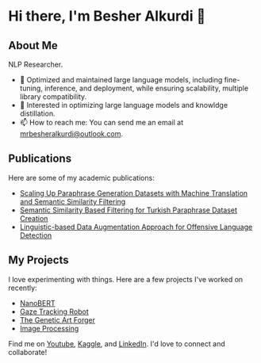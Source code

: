 # Hi there, I'm Besher Alkurdi 👋

## About Me
NLP Researcher.

- 🔭 Optimized and maintained large language models, including fine-tuning, inference, and deployment, while ensuring scalability, multiple library compatibility.
- 🌱 Interested in optimizing large language models and knowldge distillation.
- 📫 How to reach me: You can send me an email at [mrbesheralkurdi@outlook.com](mailto:mrbesheralkurdi@outlook.com).

## Publications
Here are some of my academic publications:
- [Scaling Up Paraphrase Generation Datasets with Machine Translation and Semantic Similarity Filtering](https://doi.org/10.1007/978-3-031-44260-5_2)
- [Semantic Similarity Based Filtering for Turkish Paraphrase Dataset Creation](https://aclanthology.org/2022.icnlsp-1.14/)
- [Linguistic-based Data Augmentation Approach for Offensive Language Detection](https://ieeexplore.ieee.org/document/9919562)

## My Projects
I love experimenting with things. Here are a few projects I've worked on recently:
- [NanoBERT](https://github.com/mrbesher/nanobert)
- [Gaze Tracking Robot](https://github.com/mrbesher/gaze-tracking-robot)
- [The Genetic Art Forger](https://github.com/mrbesher/genetic-art-forger)
- [Image Processing](https://github.com/mrbesher/image-processing)

Find me on [Youtube](https://www.youtube.com/@besheralkurdi), [Kaggle](https://kaggle.com/mrbesher), and [LinkedIn](https://www.linkedin.com/in/mrbesher). I'd love to connect and collaborate!
